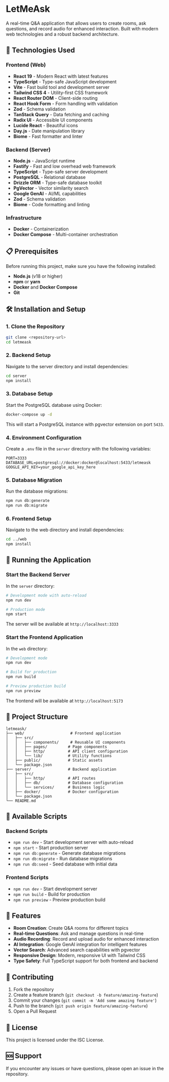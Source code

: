 # LetMeAsk

A real-time Q&A application that allows users to create rooms, ask questions, and record audio for enhanced interaction. Built with modern web technologies and a robust backend architecture.

## 🚀 Technologies Used

### Frontend (Web)
- **React 19** - Modern React with latest features
- **TypeScript** - Type-safe JavaScript development
- **Vite** - Fast build tool and development server
- **Tailwind CSS 4** - Utility-first CSS framework
- **React Router DOM** - Client-side routing
- **React Hook Form** - Form handling with validation
- **Zod** - Schema validation
- **TanStack Query** - Data fetching and caching
- **Radix UI** - Accessible UI components
- **Lucide React** - Beautiful icons
- **Day.js** - Date manipulation library
- **Biome** - Fast formatter and linter

### Backend (Server)
- **Node.js** - JavaScript runtime
- **Fastify** - Fast and low overhead web framework
- **TypeScript** - Type-safe server development
- **PostgreSQL** - Relational database
- **Drizzle ORM** - Type-safe database toolkit
- **PgVector** - Vector similarity search
- **Google GenAI** - AI/ML capabilities
- **Zod** - Schema validation
- **Biome** - Code formatting and linting

### Infrastructure
- **Docker** - Containerization
- **Docker Compose** - Multi-container orchestration

## 📋 Prerequisites

Before running this project, make sure you have the following installed:

- **Node.js** (v18 or higher)
- **npm** or **yarn**
- **Docker** and **Docker Compose**
- **Git**

## 🛠️ Installation and Setup

### 1. Clone the Repository

```bash
git clone <repository-url>
cd letmeask
```

### 2. Backend Setup

Navigate to the server directory and install dependencies:

```bash
cd server
npm install
```

### 3. Database Setup

Start the PostgreSQL database using Docker:

```bash
docker-compose up -d
```

This will start a PostgreSQL instance with pgvector extension on port `5433`.

### 4. Environment Configuration

Create a `.env` file in the `server` directory with the following variables:

```env
PORT=3333
DATABASE_URL=postgresql://docker:docker@localhost:5433/letmeask
GOOGLE_API_KEY=your_google_api_key_here
```

### 5. Database Migration

Run the database migrations:

```bash
npm run db:generate
npm run db:migrate
```

### 6. Frontend Setup

Navigate to the web directory and install dependencies:

```bash
cd ../web
npm install
```

## 🚀 Running the Application

### Start the Backend Server

In the `server` directory:

```bash
# Development mode with auto-reload
npm run dev

# Production mode
npm start
```

The server will be available at `http://localhost:3333`

### Start the Frontend Application

In the `web` directory:

```bash
# Development mode
npm run dev

# Build for production
npm run build

# Preview production build
npm run preview
```

The frontend will be available at `http://localhost:5173`

## 📁 Project Structure

```
letmeask/
├── web/                    # Frontend application
│   ├── src/
│   │   ├── components/     # Reusable UI components
│   │   ├── pages/         # Page components
│   │   ├── http/          # API client configuration
│   │   └── lib/           # Utility functions
│   ├── public/            # Static assets
│   └── package.json
├── server/                # Backend application
│   ├── src/
│   │   ├── http/          # API routes
│   │   ├── db/            # Database configuration
│   │   └── services/      # Business logic
│   ├── docker/            # Docker configuration
│   └── package.json
└── README.md
```

## 🔧 Available Scripts

### Backend Scripts
- `npm run dev` - Start development server with auto-reload
- `npm start` - Start production server
- `npm run db:generate` - Generate database migrations
- `npm run db:migrate` - Run database migrations
- `npm run db:seed` - Seed database with initial data

### Frontend Scripts
- `npm run dev` - Start development server
- `npm run build` - Build for production
- `npm run preview` - Preview production build

## 🌟 Features

- **Room Creation**: Create Q&A rooms for different topics
- **Real-time Questions**: Ask and manage questions in real-time
- **Audio Recording**: Record and upload audio for enhanced interaction
- **AI Integration**: Google GenAI integration for intelligent features
- **Vector Search**: Advanced search capabilities with pgvector
- **Responsive Design**: Modern, responsive UI with Tailwind CSS
- **Type Safety**: Full TypeScript support for both frontend and backend

## 🤝 Contributing

1. Fork the repository
2. Create a feature branch (`git checkout -b feature/amazing-feature`)
3. Commit your changes (`git commit -m 'Add some amazing feature'`)
4. Push to the branch (`git push origin feature/amazing-feature`)
5. Open a Pull Request

## 📝 License

This project is licensed under the ISC License.

## 🆘 Support

If you encounter any issues or have questions, please open an issue in the repository. 